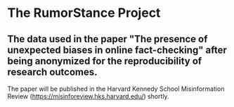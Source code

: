 # The RumorStance Project
The data used in the paper "The presence of unexpected biases in online fact-checking" after being anonymized for the reproducibility of research outcomes.
-----
The paper will be published in the Harvard Kennedy School Misinformation Review (https://misinforeview.hks.harvard.edu/) shortly.
